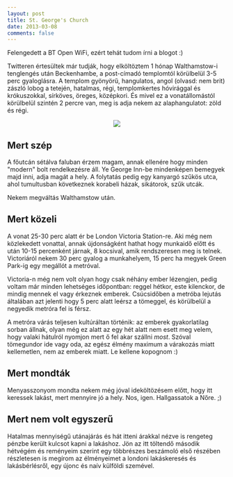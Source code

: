 ```yaml
---
layout: post
title: St. George's Church
date: 2013-03-08
comments: false
---
```


<p>Felengedett a BT Open WiFi, ezért tehát tudom írni a blogot :)</p>
<p>Twitteren értesültek már tudják, hogy elköltöztem 1 hónap Walthamstow-i tenglengés után Beckenhambe, a post-címadó templomtól körülbelül 3-5 perc gyaloglásra. A templom gyönyörű, hangulatos, angol (olvasd: nem brit) zászló lobog a tetején, hatalmas, régi, templomkertes hóvirággal és krókuszokkal, sírköves, öreges, középkori. És mivel ez a vonatállomástól körülbelül szintén 2 percre van, meg is adja nekem az alaphangulatot: zöld és régi.</p>
<div style="text-align: center;"><a target="_blank" href="http://www.flickr.com/photos/lotw1952/4035522090/" imageanchor="1" ><img border="0" src="http://farm3.staticflickr.com/2566/4035522090_35d2b59dd7_z.jpg" /></a></div>

<h2>Mert szép</h2>
<p>A főutcán sétálva faluban érzem magam, annak ellenére hogy minden "modern" bolt rendelkezésre áll. Ye George Inn-be mindenképen bemegyek majd inni, adja magát a hely. A folytatás pedig egy kanyargó szűkös utca, ahol tumultusban következnek korabeli házak, sikátorok, szűk utcák.</p>
<p>Nekem megváltás Walthamstow után.</p>

<h2>Mert közeli</h2>
<p>A vonat 25-30 perc alatt ér be London Victoria Station-re. Aki még nem közlekedett vonattal, annak újdonságként hathat hogy munkaidő előtt és után 10-15 percenként járnak, 8 kocsival, amik rendszeresen meg is telnek. Victoriáról nekem 30 perc gyalog a munkahelyem, 15 perc ha megyek Green Park-ig egy megállót a metróval.</p>
<p>Victoria-n még nem volt olyan hogy csak néhány ember lézengjen, pedig voltam már minden lehetséges időpontban: reggel hétkor, este kilenckor, de mindig mennek el vagy érkeznek emberek. Csúcsidőben a metróba lejutás általában azt jelenti hogy 5 perc alatt leérsz a tömeggel, és körülbelül a negyedik metróra fel is férsz.</p>
<p>A metróra várás teljesen kultúráltan történik: az emberek gyakorlatilag sorban állnak, olyan még ez alatt az egy hét alatt nem esett meg velem, hogy valaki hátulról nyomjon mert ő fel akar szállni <em>most</em>. Szóval tömegundor ide vagy oda, az egész élmény maximum a várakozás miatt kellemetlen, nem az emberek miatt. Le kellene kopognom :)</p>

<h2>Mert mondták</h2>
<p>Menyasszonyom mondta nekem még jóval ideköltözésem előtt, hogy itt keressek lakást, mert mennyire jó a hely. Nos, igen. Hallgassatok a Nőre. ;)</p>

<h2>Mert nem volt egyszerű</h2>
<p>Hatalmas mennyiségű utánajárás és hát itteni árakkal nézve is rengeteg pénzbe került kulcsot kapni a lakáshoz. Jön az itt töltendő második hétvégém és reményeim szerint egy többrészes beszámoló első részében részletesen is megírom az élményeimet a londoni lakáskeresés és lakásbérlésről, egy újonc és naív külföldi szemével.</p>
